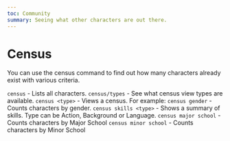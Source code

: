 ```yaml
---
toc: Community
summary: Seeing what other characters are out there.
---
```

# Census

You can use the census command to find out how many characters already exist with various criteria.

`census` - Lists all characters.
`census/types` - See what census view types are available.
`census <type>` - Views a census.
For example:
`census gender` - Counts characters by gender.
`census skills <type>` - Shows a summary of skills.  Type can be Action, Background or Language.
`census major school` - Counts characters by Major School
`census minor school` - Counts characters by Minor School
